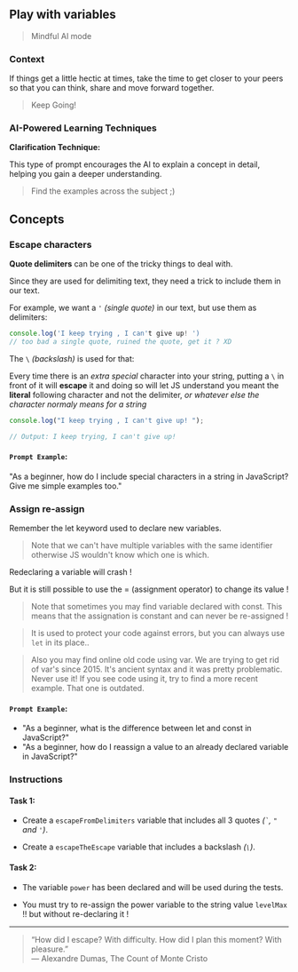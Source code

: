 ## Play with variables

>Mindful AI mode

### Context

If things get a little hectic at times, take the time to get closer to your peers so that you can think, share and move forward together.

> Keep Going!

### AI-Powered Learning Techniques

**Clarification Technique:**

This type of prompt encourages the AI to explain a concept in detail, helping you gain a deeper understanding.

> Find the examples across the subject ;)

## Concepts

### Escape characters

**Quote delimiters** can be one of the tricky things to deal with.

Since they are used for delimiting text, they need a trick to include them in
our text.

For example, we want a `'` _(single quote)_ in our text, but use them as
delimiters:

```js
console.log('I keep trying , I can't give up! ')
// too bad a single quote, ruined the quote, get it ? XD
```

The `\` _(backslash)_ is used for that:

Every time there is an _extra special_ character into your string, putting a `\`
in front of it will **escape** it and doing so will let JS understand you meant
the **literal** following character and not the delimiter, _or whatever else
the character normaly means for a string_

```js
console.log("I keep trying , I can't give up! ");

// Output: I keep trying, I can't give up!
```

#### **`Prompt Example`**:

"As a beginner, how do I include special characters in a string in JavaScript? Give me simple examples too."

### Assign re-assign

Remember the let keyword used to declare new variables.

> Note that we can't have multiple variables with the same identifier otherwise JS wouldn't know which one is which.

Redeclaring a variable will crash !

But it is still possible to use the = (assignment operator) to change its value !

> Note that sometimes you may find variable declared with const. This means that the assignation is constant and can never be re-assigned !

> It is used to protect your code against errors, but you can always use `let` in its place..

> Also you may find online old code using var. We are trying to get rid of var's since 2015. It's ancient syntax and it was pretty problematic. Never use it! If you see code using it, try to find a more recent example. That one is outdated.

#### **`Prompt Example`**:

- "As a beginner, what is the difference between let and const in JavaScript?"
- "As a beginner, how do I reassign a value to an already declared variable in JavaScript?"

### Instructions

#### Task 1:

- Create a `escapeFromDelimiters` variable that includes all 3 quotes _(`` ` ``, `"` and
  `'`)_.

- Create a `escapeTheEscape` variable that includes a backslash _(`\`)_.

#### Task 2:

- The variable `power` has been declared and will be used during the tests.

- You must try to re-assign the power variable to the string value `levelMax` !! but without re-declaring it !

---

> “How did I escape? With difficulty. How did I plan this moment? With
> pleasure.” \
> ― Alexandre Dumas, The Count of Monte Cristo
